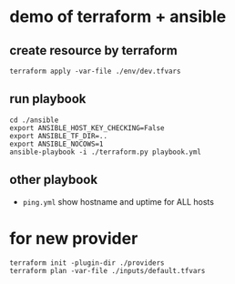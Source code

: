 # demo of terraform + ansible

## create resource by terraform

```
terraform apply -var-file ./env/dev.tfvars
```

## run playbook

```
cd ./ansible
export ANSIBLE_HOST_KEY_CHECKING=False
export ANSIBLE_TF_DIR=..
export ANSIBLE_NOCOWS=1
ansible-playbook -i ./terraform.py playbook.yml
```

## other playbook

- `ping.yml` show hostname and uptime for ALL hosts

# for new provider

```
terraform init -plugin-dir ./providers
terraform plan -var-file ./inputs/default.tfvars

```

